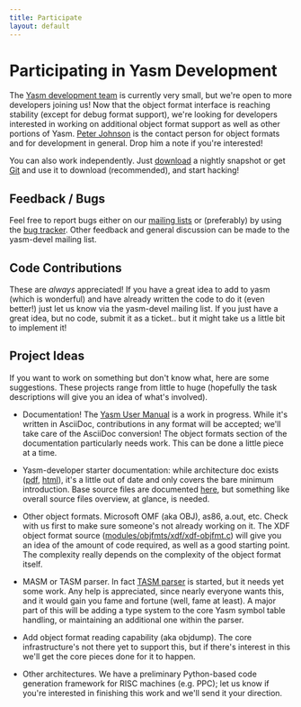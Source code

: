 ```yaml
---
title: Participate
layout: default
---
```


Participating in Yasm Development
=================================

The [Yasm development team]({{site.wiki}}/YasmTeam) is currently very small, but we're open to more developers joining us!  Now that the object format interface is reaching stability (except for debug format support), we're looking for developers interested in working on additional object format support as well as other portions of Yasm.  [Peter Johnson]({{site.wiki}}/PeterJohnson) is the contact person for object formats and for development in general.  Drop him a note if you're interested!

You can also work independently.  Just [download](/Download.html) a nightly snapshot or get [Git](http://git-scm.com) and use it to download (recommended), and start hacking!

Feedback / Bugs
---------------

Feel free to report bugs either on our [mailing lists](/MailingList.html) or (preferably) by using the [bug tracker](http://tortall.lighthouseapp.com/projects/78676-yasm).  Other feedback and general discussion can be made to the yasm-devel mailing list.

Code Contributions
------------------

These are *always* appreciated!  If you have a great idea to add to yasm (which is wonderful) and have already written the code to do it (even better!) just let us know via the yasm-devel mailing list.  If you just have a great idea, but no code, submit it as a ticket.. but it might take us a little bit to implement it!

Project Ideas
-------------

If you want to work on something but don't know what, here are some suggestions.  These projects range from little to huge (hopefully the task descriptions will give you an idea of what's involved).

 * Documentation!  The [Yasm User Manual](/Guide.html) is a work in progress.  While it's written in AsciiDoc, contributions in any format will be accepted; we'll take care of the AsciiDoc conversion!  The object formats section of the documentation particularly needs work.  This can be done a little piece at a time.

 * Yasm-developer starter documentation: while architecture doc exists ([pdf]({{site.reference}}/design/design.pdf), [html]({{site.reference}}/design/html/)), it's a little out of date and only covers the bare minimum introduction. Base source files are documented [here]({{site.reference}}/libyasm-doc/html/files.html), but something like overall source files overview, at glance, is needed.

 * Other object formats.  Microsoft OMF (aka OBJ), as86, a.out, etc.  Check with us first to make sure someone's not already working on it.  The XDF object format source ([modules/objfmts/xdf/xdf-objfmt.c]({{site.git}}/modules/objfmts/xdf/xdf-objfmt.c)) will give you an idea of the amount of code required, as well as a good starting point.  The complexity really depends on the complexity of the object format itself.

 * MASM or TASM parser.  In fact [TASM parser]({{site.wiki}}/TasmSyntax) is started, but it needs yet some work. Any help is appreciated, since nearly everyone wants this, and it would gain you fame and fortune (well, fame at least).  A major part of this will be adding a type system to the core Yasm symbol table handling, or maintaining an additional one within the parser.

 * Add object format reading capability (aka objdump).  The core infrastructure's not there yet to support this, but if there's interest in this we'll get the core pieces done for it to happen.

 * Other architectures.  We have a preliminary Python-based code generation framework for RISC machines (e.g. PPC); let us know if you're interested in finishing this work and we'll send it your direction.
